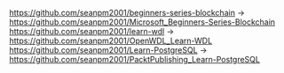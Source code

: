 https://github.com/seanpm2001/beginners-series-blockchain -> https://github.com/seanpm2001/Microsoft_Beginners-Series-Blockchain
https://github.com/seanpm2001/learn-wdl -> https://github.com/seanpm2001/OpenWDL_Learn-WDL
https://github.com/seanpm2001/Learn-PostgreSQL -> https://github.com/seanpm2001/PacktPublishing_Learn-PostgreSQL
